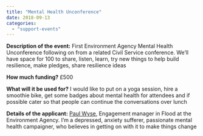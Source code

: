```yaml
---
title: "Mental Health Unconference"
date: 2018-09-13
categories: 
  - "support-events"
---
```


**Description of the event:** First Environment Agency Mental Health Unconference following on from a related Civil Service conference. We’ll have space for 100 to share, listen, learn, try new things to help build resilience, make pledges, share resilience ideas

**How much funding?** £500

**What will it be used for?** I would like to put on a yoga session, hire a smoothie bike, get some badges about mental health for attendees and if possible cater so that people can continue the conversations over lunch

**Details of the applicant:** [Paul Wyse](https://twitter.com/wiggazzz), Engagement manager in Flood at the Environment Agency. I’m a depressed, anxiety sufferer, passionate mental health campaigner, who believes in getting on with it to make things change
